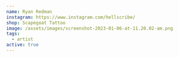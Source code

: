 ```yaml
---
name: Ryan Redman
instagram: https://www.instagram.com/hellscribe/
shop: Scapegoat Tattoo
image: /assets/images/screenshot-2023-01-06-at-11.20.02-am.png
tags:
  - artist
active: true
---
```

